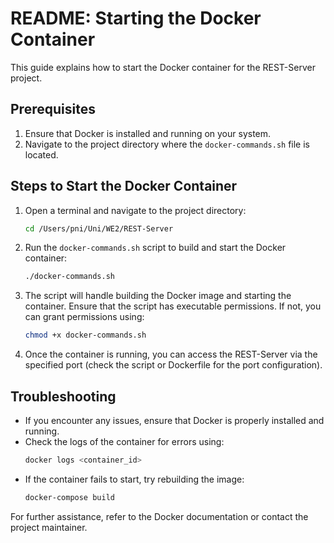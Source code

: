# README: Starting the Docker Container

This guide explains how to start the Docker container for the REST-Server project.

## Prerequisites

1. Ensure that Docker is installed and running on your system.
2. Navigate to the project directory where the `docker-commands.sh` file is located.

## Steps to Start the Docker Container

1. Open a terminal and navigate to the project directory:
   ```bash
   cd /Users/pni/Uni/WE2/REST-Server
   ```

2. Run the `docker-commands.sh` script to build and start the Docker container:
   ```bash
   ./docker-commands.sh
   ```

3. The script will handle building the Docker image and starting the container. Ensure that the script has executable permissions. If not, you can grant permissions using:
   ```bash
   chmod +x docker-commands.sh
   ```

4. Once the container is running, you can access the REST-Server via the specified port (check the script or Dockerfile for the port configuration).

## Troubleshooting

- If you encounter any issues, ensure that Docker is properly installed and running.
- Check the logs of the container for errors using:
  ```bash
  docker logs <container_id>
  ```
- If the container fails to start, try rebuilding the image:
  ```bash
  docker-compose build
  ```

For further assistance, refer to the Docker documentation or contact the project maintainer.
